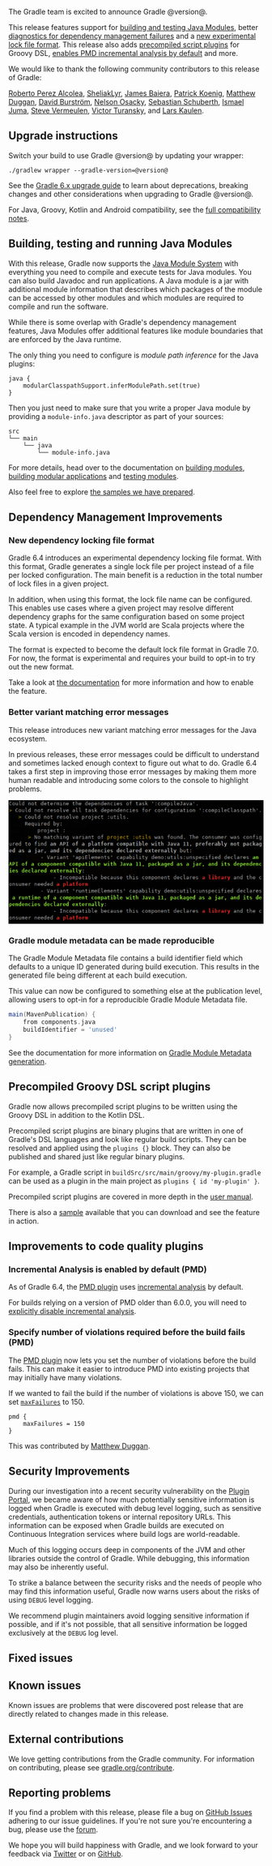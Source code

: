 The Gradle team is excited to announce Gradle @version@.

This release features support for [building and testing Java Modules](#java-modules), better [diagnostics for dependency management failures](#dm-variant-error) and a [new experimental lock file format](#dm-lock-format).
This release also adds [precompiled script plugins](#precompiled-groovy-dsl) for Groovy DSL, [enables PMD incremental analysis by default](#incremental-analysis-is-enabled-by-default-pmd) and more.

We would like to thank the following community contributors to this release of Gradle:
<!-- 
Include only their name, impactful features should be called out separately below.
 [Some person](https://github.com/some-person)
-->
[Roberto Perez Alcolea](https://github.com/rpalcolea),
[SheliakLyr](https://github.com/SheliakLyr),
[James Baiera](https://github.com/jbaiera),
[Patrick Koenig](https://github.com/pkoenig10),
[Matthew Duggan](https://github.com/mduggan),
[David Burström](https://github.com/davidburstrom),
[Nelson Osacky](https://github.com/runningcode),
[Sebastian Schuberth](https://github.com/sschuberth),
[Ismael Juma](https://github.com/ijuma),
[Steve Vermeulen](https://github.com/svermeulen),
[Victor Turansky](https://github.com/turansky),
and [Lars Kaulen](https://github.com/LarsKaulen).

## Upgrade instructions

Switch your build to use Gradle @version@ by updating your wrapper:

`./gradlew wrapper --gradle-version=@version@`

See the [Gradle 6.x upgrade guide](userguide/upgrading_version_6.html#changes_@baseVersion@) to learn about deprecations, breaking changes and other considerations when upgrading to Gradle @version@. 

For Java, Groovy, Kotlin and Android compatibility, see the [full compatibility notes](userguide/compatibility.html).

<!-- Do not add breaking changes or deprecations here! Add them to the upgrade guide instead. --> 

<a name="java-modules"></a>
## Building, testing and running Java Modules

With this release, Gradle now supports the [Java Module System](https://openjdk.java.net/projects/jigsaw/) with everything you need to compile and execute tests for Java modules. You can also build Javadoc and run applications.  A Java module is a jar with additional module information that describes which packages of the module can be accessed by other modules and which modules are required to compile and run the software.

While there is some overlap with Gradle's dependency management features, Java Modules offer additional features like module boundaries that are enforced by the Java runtime.

The only thing you need to configure is _module path inference_ for the Java plugins:

```
java {
    modularClasspathSupport.inferModulePath.set(true)
}
```

Then you just need to make sure that you write a proper Java module by providing a `module-info.java` descriptor as part of your sources:

```
src
└── main
    └── java
        └── module-info.java
```

For more details, head over to the documentation on 
[building modules](userguide/java_library_plugin.html#sec:java_library_modular), 
[building modular applications](userguide/application_plugin.html#sec:application_modular) and 
[testing modules](userguide/java_testing.html#sec:java_testing_modular).

Also feel free to explore [the samples we have prepared](samples/#java_modules).

## Dependency Management Improvements

<a name="dm-lock-format"></a>
### New dependency locking file format

Gradle 6.4 introduces an experimental dependency locking file format.
With this format, Gradle generates a single lock file per project instead of a file per locked configuration.
The main benefit is a reduction in the total number of lock files in a given project.

In addition, when using this format, the lock file name can be configured.
This enables use cases where a given project may resolve different dependency graphs for the same configuration based on some project state.
A typical example in the JVM world are Scala projects where the Scala version is encoded in dependency names.

The format is expected to become the default lock file format in Gradle 7.0. For now, the format is experimental and requires your build to opt-in to try out the new format.

Take a look at [the documentation](userguide/dependency_locking.html#single_lock_file_per_project) for more information and how to enable the feature.

<a name="dm-variant-error"></a>
### Better variant matching error messages

This release introduces new variant matching error messages for the Java ecosystem.

In previous releases, these error messages could be difficult to understand and sometimes lacked enough context to figure out what to do.
Gradle 6.4 takes a first step in improving those error messages by making them more human readable and introducing some colors to the console to highlight problems.

<img src="data:image/png;base64,iVBORw0KGgoAAAANSUhEUgAAAoUAAAE5CAMAAADRF6p1AAAC91BMVEUBAQEFAwABAgQGBgUCAwYH
                                AwIEBQaqqqoBAxSbaDCJ4jMNAwICAwtJgaMRBQMpBgKicjkCBBofBwInXpIDBw4YBAJ9RhEgVoyH
                                wx5j2zQFDSKleUBNhKQCF02mo5qK3CUCFBUFCRVEDwKBonyTnqQjEAYlBQICDkECBSkEIFcCBSIY
                                DQYFL2dWdIqA4TOhpaJAeKRLKwiZk18HFzRx3jM2BwKgf0sCFEkEDy2KVB01bp4ILBlglKgIN3CG
                                UBoHJluVazcabCntKSdHEgIyDwJRyDOZo6Z2jJuF4TMJGz8wBgIQQ3uqpXioqaM1WGx6pak5GAGG
                                2C+JziCep6iJ3yxMGQJAIAqlnpKNeVwcNlZZRwIGSCJSiKQ/dpwuZpiFo4MpDwOkqak+CgIkeilk
                                WQWSXSZGaIFpMwqCSxZhi6GLcVGaeU2Kp6pbJASHsRg+cZepnWmmh1EHIxNTHgWokl1lg5d4QAx+
                                2TJgKARpPR58iAx/o4udmmgRJk8vFgodUonpHhGRp6mmkWmXgl92oZIHM2xMwTOHthlEtzNwNwaC
                                ZkLuJhs7GQtaiqNpxDFAOQappIBLnSpzdwuBoaha1zQSXiaNnW6kjlmBYFE9rTNvoqkRTiKpqJEt
                                HwMCCDhajo4LLmN40zKPWiQ5KgQjWo+WYitbBQLCJyhyoR4MPh6FoBOJ1CFZj50LGTKYh27dJyZW
                                NRwYOWSScEZ4XTk3FCJxlaamJSeQo3ZqZUKFlqFbcZQ0oDIGGAM7TQgRDBmcDgKglYYrkTFPfZ2o
                                l3WRoYyH1Cugj3UthCoRMwlKYYk6ZYRWOyYmS3FQGiJdnyttkR1qfpJ1qyEnEx95f4iMeW/qJiDL
                                GhHBnQCHmhFuHyd0UCuBuiJcdQiziQCLm6TMJyhcUAa0ZwCgmABUUjazJSaAICWEqRdAkR+AmRNk
                                lpuLiYJPTTdyCgUTIzlpzjNRqSynEAVZWXZHcRKWRwF9lqhHawCZZgCGpBWGCgJSbliYoIlXXkN9
                                mnAfRE67AABOGUlEQVR42uyaSchOURjHz73n3oteXjNlKvOcKWOmIjIrmcpcZqJEZMq0IEopZIHE
                                DhkzrCTJtFB2FjZWyMLGgo3nuef8vBwuwpvxqe873znP/Dz/e+65X8f8HRRnkfnllKXmP/3L9MtR
                                mEQmtr/Bk/C30dEjNca3ockNa33zc478z5auWafJj1lA7sejHjN6fr9y+BhYQMhK0+Yl891EPPTh
                                36WWbauPQuh3QOG3Uu1Bp76CL1D4s/rwD6AwmTm6x9le0fejsFvvuoXdhv+dhP5vhcIus3aH8X0T
                                CpNBQ38MhZipUbw74udPo3jImw3ll28b/0fhN6Pw9OJfhEJo2JW/DYX1Zy10nRnQfdT0PQ2021LB
                                eqkh+zFre+y4TvcUDYdlYaRBvvOKGkILIwMh32xRu1bL5hn4zE3tnsseTpmwe8iN0bdftRveOB43
                                v4Zaxy5yEPohv8hf/RaHR+vIHD3kgnXeBSbzccDX/G48LhuoUh+Npx+MSn59urebfrExeorCcrOb
                                w2WBY6NDR5Z2Gqz4xC92qUeXWS5+6kIfiAsUxt5f54MLZEF+4R8UFn63E4+pMuEbf1+KqOOkxQ5d
                                s5e377P0RBqisMus4V2HHfgQhdv3Dtg3MEI+3AuQr7lq+ZZmq4aX4DMXFO4/J6tDNl1qUW9M2xHs
                                UNhFLtxrQn6Rv/ottu9tdrNWiTl6yIXr5vitDeUzT8uGOGY7ftywX/tmE6caiHyL9sJk4rlyn6VL
                                IvQEhQMAoVAMCo1xKMQvdqkH8RMPfSBuUFjb+ZO81onk8BL+v4pC4gEVUWJZrBYK8VdMLTeud2jc
                                uV6ev0MdBIWpotBal33LuVPlPF4rFTh7FA6M4pP1LPLWShcAu4yd565Redty40ojD2pfx09kvsbN
                                G/U8lcp8SL/GcwZ2OrbS2kyrjV30FljLQ7TLoRA+dgv81W8xMDW7No3t7/15vZQ8wnVd+/B9LfxU
                                +fHJfu3dukucfL/0Ro631kvRi5tuXzq8XNwF/GKXekj8kcbv40msRyFxexTGWeT9bW1e7vRsscF/
                                ARKAWhCPjL8FCtkLtUuafc06SyJBYSly2UvGC/J6JA4WvLGlq2u0231NLCjRmsQ21Y5JhSKRLw3b
                                VkNIjtGxQ5GfjzCNeg7VgLTqQzsdkxbU1mrLm9T5RS+xDgHo11e/yseO+Pycv/otmkQaNHPiJY9w
                                XdH4IQrhm2YTHz2/2MBQP+pTgEJ9wU6pUaN5Cb24aatHmyYXdwG/2B3SrzxnaBdF4TpX9ACFxKU6
                                xwWFtb0/YY843nuswf+3o5D1jMh+HQqzLrMWikCcyTOZur1wiYnn1JNs+svrsrIX2uRjFHr5unRB
                                vSoyRN6qvGj7xB2KpFgulto9B4JCrboxOQrj1h796Kk7taf2QSF8EBj6c+fcfC/pK/NUDQgqVc++
                                3zPbTs3zFdSnak/WSurNptr1OGvp9ay1ZsC+JfQvkXwjt/d3Or04Ea5ImHyU/ES+/84N5UTOgpnT
                                s/Zk865z+jUIuqB+3NPVSGJWP+yFHoXrm/n4s/wdYYW0cnlcueLLydYO2dTXir+u6s9K4eacShP8
                                a9wVyjRM9Z6TIW7i0bmSf5eRt3IqC8Ywh48dRtbx5+ag8JP8AzmrU/eN3EDOJ/P6LF2YJlK6MZfr
                                lawd8KxJvkcN77r5QC0bBShEXp5S6W9uMFVfXl74F7a0nnm1sYkdv/7sC+11HqJQ9PLu+z04RY+9
                                0KCPX+xKRp/zV3+WnquGl/y8gcSbo7v+LJdHax+H+MtR6M5nL8pZjsLMopdMvN/1zNIlDvDiy53f
                                FpZMnKNQyifOdczxnUT9N24obb7cvKx6cj5L9etkwOmB6cdd4Osks95vY+rIXtjFxV927whNspP0
                                IbPkN2THtGaz65XjlhsXW/UnEL69cWVi+zMHN8b70b7wLBF3JZ4siq2vc8KTrTATdlxBIXP42GGU
                                /J0f7y/W0X6CQnZI5LAnQ+3z8q12LuVbLZFvyRl365WEe/5ajVOR4dsyQKHpo/Lto8zWvzdKvxEz
                                m/vKvHym33QzpgnWW+f8ZEA+T02jj1C4fsDgGkKr+3oUoufcaYi5/VNW9i6bVfjiN7Gf8WfcN+aW
                                1Li5JV6fh7VeX9YdChPNv5fp5OIY6/XcN6/Ww/raDXD5SndP706srAg+89HlX/vBk1Yz7goKRE/l
                                FIWm88bFBShMvd+IuoNC4iceSVL7QD5Zs4nXWs2YbOJGzl/JmI5HDnXIUvyLK1Do/JikgkLiJh6O
                                hTTXAxSsQG4OX2Sxwygs58f5c3JZIQqRw59fTNDyjz7eKjaYsmO7KXLBnNHp4gJUZZY5fOx/ao9n
                                k+iw/+mIhn4zkiU7Pm+eyAT5Iod91pGnHl/tQpKpPPaw87UuVPxUyMUfoCeMn7jwy/In9opR6JJD
                                PqhTgMJq5y9TZOiDz5E/P5sdTM5n4ZwRUX4TB3P42EcvRDVa8AtGVaOL7geUE3qQLz8wWEce51/r
                                AuvfsxdAX0JhGH+4W7CM3DeiUBd0FtYpiL3K+bPIe5w5723HqfQDYoIc8xAZ6sXboQyRPifMPd9i
                                Er2ivRB+8Wiy/BuTuDiv+OPCJ/kiB4P1UD48F4VdIA+qix0I1ARdwE8hCukeciEK8Ut8yNG30A7x
                                os+xMKhTcC6sev5+kTclaGKHLkAhWzn/FA/nfuSNoWPAZw4f+wFf57oAwS8cCZJvNPLATpAvcsTP
                                HHnshd+IYRfyeD/oAnYgnxF+kAvzC/kcgZD7BIX4JT7k6Ftoh3iJx6VgwjoVfCNXNX/IPwt/NGX2
                                Z95K/fPr8WdRfkvzz7+pSfw/6VbqH1+PP4x4o1Xl1uvX7X6zHON33e8jbvKtym1YbsHiJSfzRUIu
                                1/v1tzmD27Xf2a8gf+5EVe/Wa/VvcSLH+AMorG5fuQX73Xq/EVHnn3DrFhT+iluv1Uch/n4rFHIL
                                ttp6xXWuxr1GcMH6d90PJZ5vvvX6H4U/cAv2e/V+YxSCi+qg8M7rXqVq3nrlVmt4exR57HJbEzmI
                                25shCr/hlmmJW6Y/8zZs/JXbsNyCJT/yh48d+NhHD/vEQf2xQ57kjXxo71MUfvl27Tt27iC3iSCI
                                wrATiISUiBuw5wLZcAo2LLgBGyQkViCx4yQcgBMEiT1n4C64nfk0yeu0JrI8pJ3024w8XV1TVXmZ
                                ePCPzaNF1/KF8zlvR3msB6XccOGzX1//fnh7shr1impFaaJAxcuL1kyKFb1ZuXCZMmXCVWjY7Cfv
                                afrTPyXdKr998qM0zF8efepbfJ2PDkPX8oXzOW9HebJOdamn0tXWiO9a1Gu6EOklHi0qvnZhoVpR
                                mjM9Kl5etKY429Gb6cJlyvTnjjKlpFzRpPvSsNlPulB/+m/RrfKnC9Vh/vLoM11Y56N96Fpznvvk
                                C+dz3o7yZJ0LdXFhi3o1haBexVsXX7uwUK01PSpeXrSmONvRm+HCe1OmlJQrmvRQNGy6UH/6J3ly
                                vulCdViXR5/pwjof7UPXmvPcZ94Lc96O8mSdUdfCX+Qt9XrzdwX1epbUa7pQfMuFZTcVelS8lW2i
                                Qmt6Rdu4Hb15Ls4xXShO/kJWFcqU1G2331mv9SEuzue9MPtp3gv1374Xpgu56vMu1vzl0We4MPLd
                                /17IhXkv1KE++cKZnLejPNYXXBhPJ/ksNFGdqNft7tc3qNfaheI3m0J91i58MdGlEwW6ES/vNa05
                                x9k+0Zvn4hzJ9cTJX55OUKZF6pbf+xev9SEuz6Nh/ZSyn3Sh/tKF8lhvuVAd5i+PPvUtvsoX8r4w
                                r8+F+b7QnPXJF87nvB3lyTrVFfW0dHGbvtzsqNey+/QW9ZounJ95J+qV/BQmChU9Kl7ea1pzjqML
                                NKc4x0muJ07+4kKUaZG65fcs57U+xOV5z5bo0+wnXag//beekdOF8qvD/OXRp77Fy7fkwrw+F5qH
                                fOasT75wPuftKE/WeacLu/pX+odQef/Su56/+cHAlXqdxzHMtR/1Pq3T939efvv+sbne6zx6n2tf
                                6n5a27+Ev7+ctdc7nUf3cx0aGhoaGhqq1MN3vi7n3UOFibgc36H61HQH8fUovsP01VP4DtVjU7f0
                                6wF4POvDhZ2rX/p1uPDxqnf61SdF8thXIJBPlzOd6RMr189PkPRhPSlPdQ09hK46p199ai6PfZ5O
                                xKM6Xb/lQutJNqlr6D/o6OhXBJE89nGheDW5fmjZhaWuodV1nPQrmlIe+7hQPKpzXxeqa2hFlf8d
                                fpT0q3uhPHkvFL90L9RHulAGdQ2tqOk7PCud9E6/el8oj31cKB7V6fr5vlAf1oPyRG8OHm4dcWFD
                                J53Tr56R5bGPC8V7Rnb9dKE+rCflOdU1XLiS/EU+zq+l+sfe1YXKFMTxM2fOOVctJ+sj5at8dm1E
                                5LN81CpdDyjhZW0ooUgSIR8lHhQlSp6QeEOElChPUjx4W8ktPPEoH08e/GfO/O7YGQe77uXu+v/q
                                7t4zZ2b+c+b8ds6cPb+dX46CCCxktBbC1vT1zWfhwBG7+GaitSDajYXFSsejHQGjpdCyV2QGg8Fg
                                MBj56tBf71GOYAxGX4JZyOhLzF3Z0UHf3jILGf8Qc8nyr+vu5phZyPgnAAuDqDoq7VGPzro//ca0
                                UQW4ekMd6qhXHfUrnrwtDaaQo6ySQDT3ZKw1v+Nk9AILw6678wXUo0otcOiTZSFGPFe96qpfSYWw
                                VjnHFgctEuGROcOZhYzG5oVjX6bRGKMeVUqqqOqyEOrVSJp8m0ipIpQ7tpTCKrKmkgs1qbA6r+H5
                                B7OQ8Ztj4bBnB1dFUI+qi2k4wmWhp14tQ/2qndswL5xyb3xy4di+S+dmMwsZAFz24K/pOdcntM7z
                                vrg46GpKjv96/9xsLEzHKc/1qs/CzGE/wdqocICFOnW2HFZdslOZs6sArhM+gPh+e+B4z08g2wjG
                                cRTe4Y5zPVgYTL1XNo7/Q8y8MCWV6KSuuz4LiybfyEqmfrVjoXbkLyRi8cR1+yiQsM761lHfAPHh
                                nIrtOsd7dkxsE8A5Xo9GwnOuBwuJQlcLPY7+e6bfuE/3FV3btEoU6lCwMJqn8+EeWRK+V6cSJ0sV
                                Uq8ShRQLHfdn98pb54jvOd4zC9sD3zv0y8B1rs910FfzQjDDr9Jxdw0Tx7WZfpeEAOHPWOg683uO
                                92zc2R5QLABlktjxl8d74jnoh0caYCFSwMLk0r1y8FssxH6Phewc216wTvX0JrDtzMM8B31iYUpv
                                8Pr3WUi58efkCEuVdftBbdcJ350X+s781vGer8jtA+McjzEH23X3qInvoI90/Y9/ic/eUU1dBlBN
                                F/ac8J17ZN+Z3zre8wWZwa7qjH6EiC+LjH4N/mUmg8Fg/HTVSgajITALGf8cIVQGDnpnbdVEuDrD
                                JDZBBetoGECeZqBX1lb1WQiEzML/EFEO2fBVsocm11aNpMtCDWYhoxkWNrO2KrOQ4a9T06MaDaWG
                                mZA52ZAus4T6HFGpMj9W6lVioaJZQmOhFDQWUj5iYZgY1ascRmNhFuc4WIjqrEqBSCpjy8IsLrOw
                                bWFUolArYCxU25Hwx0KoSukfUT+EFivZr5rAwnHZ2qqKqsTCRJIq9rBSvWJtVWnXVs2qC+fRvNCw
                                0FHT6JihZBa2K7RK1NUP4s1lIdQO/s1KEmf3yIdjsFDO0vfIlE+xUML5Pg4ivSYsVYK1VcG5znwW
                                0itfkdsYUkF4LMSVN5+FscfCvQHY7AgTFQtz4gAQNeawMGIWtjWEp6W2vIubY2HisFCtrSrz49h0
                                acrzWPi/QdZdkXHW8Wuj/Hkh7XTnhXuhhq1jYUmvrZrkxAESKernp1Z4yPPC9odWiYIdSMi7IiPd
                                Y6GvhsV+kCknjnOPjPL0pgC9LN8jMxgMBoPRB4ArT7MO882W61q2cU76O/5/bzcFf4KHb6hd4l2t
                                Vg6A3msnjjy/X/vtynzmuKj1/WZu9fd7a+CCq3/JuwlkLv9BO9uPhX3Z/2O2j0rV8+LG9IR+b/W9
                                brFUOfFnvuXdyxvY3xwL0c6GWThwRofG5f7LQhxXX2DM2dO7W4SF17a0Bgupnc2MhcNmXBX9eSxs
                                pv+T2Fe5el6hWjvz/GpMLISqFVj4aNnjDxOXDNduhreHW1VrpnKl3jpPC9gcFlgDNtte6q39Sksg
                                qqcvm1APVLQoh3SURxyochP9JHGSLA5S6Xa+Fb76cqD2heIFn7+cqdX2Bg9edde+TFbkqdUoZCA/
                                v832PzlQ696hkglqxgckB94U6PXVRz0T7Nn/xOQCC6ne7q09YTuvbTHW49fN8VC/PXqZ2k+naSf6
                                E66WTv/kshD5oCrGeUS/o96iyYf4iIPzFs4z5Yfp/t4rRX37C7N+3P5E6jhSzsv6HXFwXDhvOI7m
                                VK7wTbYsfPp1E7HQqloNCw/eGT24a0I5WnEzJWdXgTEKKtcBg46enHfqcoxPdrY9X7gOt6XKXsqx
                                pIB6oKJFOaSjPOKgvWiXFPgsgoXdZflK8ehzbUuqyPhmw4MzH2PcndD2UvmZ9j95eyJ98DrFWOey
                                MDAstPv1lmXhQ6r34Ro7OZov1OsitDscOmfSyBVrvDED7bYsPLpWHR/Wxs1jIfoBqmLsRb+jXuRD
                                fMTBeSuu1+WhWg6l+L32I844E6do4uC4cN5wnhsU/AvXQx4s3F3dSiyEqlWChXOGV+d3XtyhCx+B
                                C7Z1zVY6w/DKYLAQ21jvUKIeNWx0vt8iCULVI8eRijb7FluViyhd1Z+SyjYOryCObS/a5bPwoyDi
                                zCa6adLIF1s0kag+YmGYPHi7T/NRqt06jMdCSv8lCyNJLLRlqCmjxs3Y3HlxH/olvDJnkn/lsu22
                                LNTHZ/sHspOeb/szFqIfoSpGreh31It8iI84OG9jUF6rlsHC3PZHsj5OiDhFE8dloTmOXmPhmsUz
                                nx1cDlWrZWFaXVS6uIMuBKs7OkYVwEKjcsVRF9Aq9IJZ+xUs1MtxXpq5NDb1pEKpaFVrwoFULpLR
                                rSwd5V0Wol0/YKEiyjf2zi40riKK47mfVVKjqUmFVgOtNkajxCixUYwVLBVtkwqhflFLE9RWNNDY
                                UmptLFH7oLRQyIMQYpSibz5YbZFKBDFS8AuEFgRRQR8VH4ofoPjgmbnz29k96TXrktUk7oDeztc5
                                Z87899y5uf89u1pQKHA0/9xtgDSYxcI0kjusKVsEZdZTcaUotDcPTipmY0+ceWDkz66CX1b0nfnh
                                HfpBobebdck18f4xKyePT+zenK6yKGQ8rGKk4nctF/3U2bfXmG/8DQrz7QeF6AnR04gehULWYZt4
                                c6ZYrbBMebPmWa5T2R3ZdgQyTFiCjR+eO9DlsH8x+WncavatfeHphviylQ1p5GOhkdN4eYbC1MY0
                                Ww9MXWJrImOsPresndveiJKrnRznFSkGhWng2hUK0wg7SmOhrJP1ulgIComFDoXB1PdbrH4JlQ0a
                                hbxRNK1GjuCuPkpFWCbfoDA2ON7tWMNyp2c5afer59557NzN7fjFtHcf2Vnk/8xO/Cm5cgPJlVvf
                                ePlOi0JiSBwRG7heUIzCeptzl32UAU3O78htdOPSTH9ETl72rTC/CRRmciZfPfeV2N/s7Dd3fJl/
                                e8HfTSoWlqIwjdhvwQ05fqM6cqJqVivMFtfv2QzydNIAy1WUhvKLEWnPhl1dct7YLqzWpBALQeEz
                                TzeMnBT0hOssqxWWq4ArMV4IQoumiLqcF9aMjPlYKEs5/cxQKtnad0RGTrTKoTA0q4lS2h2qxVaz
                                Ph8LHdvWnQthY4j5nAstCjkX/lYvaLCxMDDnwlceaZZz4d6GqYcaYkHVUCYTdkX2dPLrd61T8q8o
                                MP1WvqDQxKh0/8+JuSPvaJ/a/7PTa9i/H+zbeNWxALvjvk/b5Xzl/A8K48D5s97lyq13/kk4T8WR
                                zT7qXvtHCoUyLmMVN7OPzu/NFzh/gEL0Z3p8LDS5eO18UOj2f2lmf7Q2s5/5cQRu3P7id43COrff
                                7HNgZsKwR4hGoe3PZbnKPw0K227bxTNyXIJCOT8s/ezblgc+FhTCauUZObvD1LscsF1Sj2Kpk/vV
                                G3T1uPkOFXIcizbudvNce2GX0AMK04xtG1oUGvvJiMczMiic+vpL+4wcZ+fCaMo8I2+RXbbPyGaG
                                NHzn+WY8I0/t//K7RwSFdaHtD/fbO/mgebiWugTCr0XOdu+3g7vuWTu2o66J9cizptgX6Tty5s81
                                CblyuSM7/4DCyH0iBP+lKEwzVrHbxzhyfo94RgaFmf41AXpAIfNLUBias/mu9WJ/hN+d/R6FqdUT
                                Rs7vCoUJ+13YZyO4OANb+Sikm0xv5FoFzgxgPHIojIfdqsbFtx4T1+oiTYyD/0idfgr2ap4iuV+5
                                I5+3pE+ZWGiGoEezz2HdIp+LyoHLNO03Jvjx+F/7B7+hj4Jg5HKlsC/oQT5X2pX8sv2HHGWOHs+V
                                onPwyj6buwcoxNuVopD28lCo26Pievjgp+0jLwwhR2eAR49RRb1cFPJ/nk6SHBS+/01rVKpHozDM
                                QSHyy0Uh47X/td/CHBSyfntN81GIfK60K/nl+g85laAQfbLPDbLPWe5g7shBGSgECedFoW3X+8B4
                                jULGF7Nbucqd4IOnkxLryQfLOZX51OnP9SJ1n6M2cCgk4qFH2r/8Zp+0cqc7Xyx0fTNQqHPg4g/l
                                NyaU2KNRWOw39GkUsn4+obkoRD5X2pX8sv2n7WWdejxXjUK/z9bHOXdkWKYahYzTKCTXKuxV5jNe
                                o5Dx6ndLdM7Y0vEB47hjUff92ouaLQvblnmgUOthHHrITUvRbFz8oXPgsg7tN+Zpe7R/8Bv6KNjj
                                /ebUKRSqfeCKfiU/qsB/FPZdjeeqUehzB9dSX9Zy0NZ+T2telNoH0ZY4mL+fR8/dqIS9ONd8Rvnb
                                wMCe1lkGmZflvS9WML/y0nj5UXlJcvXm4WVe/+zjKfavXGWU6vqRO7pex5wU1tlVLRRq9mK1UMjf
                                DcsyGu/lzq8WCp3+eY7Cv/NDyTrmJQpnYY9WgEKi14RwHibH5Zdvz3bWZX/VXDmT8S6crZX1FaAw
                                PNi718+fm4LcSneP+RqFULt6Z+cIxrcuWXJ0i7/mlvL9WPk65gMK39xRGQoJpS0DtwSCwj0Xj/xi
                                LJ30n1XlvUuSSlHI/AWAQtMzCwphcgn6uJZZ8MN8QyFvfGCPwo7ULETYo6Vs1jhS7EXYq4meH959
                                vbwRulesOXpmw+lOmg3onnj85maLwqU3TOybgcKMpepi5J5WLc97b/qLjtOdCd6jv6ffzBte1u3m
                                I08WdNqs9+D9p+4/s+H5i4uOTafkDRR6Q/qd/ILcQ05uvE1i0Z0F/eyenW/tYxMyUt3KBjee+Zk/
                                hjQKi+w/FjTdMLGberkoxB7WiT34kTr9yFfrkG09FkigINCwf/insA6tF3n406Dw+Ohz62kPR+7q
                                ODvGJxAUwh6FHQmbUsdCWJKgUDN2YK/q+Uv75J3ImHAFb5vY8droyiL25ejybZtW56Kw7cj0fa89
                                eUmDvZOINC3Pr37i6ZGxPReDAvrdZzWMAjPfyus08kTcxFftI50Hj35+2/Dxln3+gNB/R7uwNNFL
                                P/KVXM55Wr94ffq+u0+yO0I1GG42S3s0cOOZjz80CtEzOT68zPxHvVwUYg/rxB78SJ1+5Kt1iJyX
                                WyfHQYu3F//oWKj9hD8FhQ+Ovbzer0v0H+zXKIxcDlbYkZptCgph7GgUKrZqPQyk0hPkri7zmZCo
                                30xb+PrE7p6OvdyRBxUK4+v635A3+bJvoFDJ86u3KB7Ce/RrFF7Xf2G9kSfiZAukd9OJrZesG2VK
                                XeNW6ZOCXvqd/N3I1SikH/2H+oVxcKvYwzlh14nx4ZExmaJQiD8UCtGz9OGjd14n8ZB62SjEHrtO
                                bw9+pE4/8tU6ZA8n9vXIWORiL/7RKNR+cv6Ueb3904Nej5kv6NYodLw92JGwTTUKYS/moRB+GyzG
                                wu72nRoQuYPmHITXsz00+i5M3NNJolG4UQ6Nxd7T8orPM7F4DO/Rr1HYM3AM70sA8ijU55cep5d+
                                5CNXoVDrNwcUKb07kLvx6I/fHvjsjyGNQvyhUYiecGPH3kvFXOrlohB7WCf2OD/6uu33/tJ+lHvV
                                HQ9LlYK9+EejUPsJf8pJoKNlr9dj9tXIAoU76wyLMlplGFMu56oUzywn2euhG++RfmJhGsHnaHvz
                                RY/CWNiYlq3qWIyF6T39w9uvPbJpdbdYZSy17Ubf5jfkOyN77jGx0KqJzF8SQnhzkcSuoljo30Qh
                                TxpKYmEavS7eSxPpf9b0RxEozOa7WLglMt6vIBY6vYP5sVD0GxS7+EW55qMzT7x6RnakTBSiRwQ/
                                cUSOcdT/aSwEZdjDp5k6/chX65Agc6Rlg2yNQuGssRB5PhZuOnHb9L0FPYdKYqGwG5fdfZJYWMi5
                                2uzYlMTCNAoEV5596d7Wx1GYthXFwlg4uxlnunGrnZ/wtr2n/+Y1x0c3rW5zKISNIB/1IJQPOygM
                                QoNC3v4Lj7DkXEi7l2fl+/PIPeZLfXc0pInrF46WnK/rQWEaufNMs46FJefCn/y5kH7OOyK33ciV
                                gSL3fOfCHtEv9EA59zT99HuXfwjrWL6tY3gZ45mvUbjuqzUrLpLYgx45UbYMyGmSej4K18r+zzyf
                                gTLsAYXU6Ue+Xod4aMA8lGoU4h/WQdF+wp9m33v672igfXJ8+rA/F8qzrLAbHQrDQs7VOsU2Tcm9
                                CvuSO3IaZXdk2Ivckd18OBRJ4ydXtZz9ZdMgKHTcjCYJ6vb251CY+L8XhhaFGVtyuxhgvOdYqmKn
                                k7fayOfZrP90p2FTPrZB7EBfmojBS0wGRTc/kxfloVDop6d6C8/I2wv9Tn4dcmUfrdy1m+2dbTnP
                                hpl+8a55Fjz7VuJjrMSHgQsTxjNfo3BV36kO+WYleizaBZSFupdn5EwMcbUoLHqqw15Qhj2gkDr9
                                yNfrMHKNdI1C55861qH1Ig9/mn1vvGhiB+3hurtafvgWFObw4ChU0kSzL6VoLov+Lfc8tmYuWxLW
                                K/3eLhlY1M7VyeU84vTMnhMWveUW5M/rcqj/9mBu7SX7xsut1fGTiTwVoJB+U6U7jXJRmMfWzGdL
                                etZrqV1pmqSpb+eqUFhuTlj0LioUhtueW18Ne5te7wXdc+mnuK+zYaOc0X2LZmOWtisU2v64cC4s
                                3k3aQUceWzOfLQnrlX5vVxD7eVw1CsvPCRsHiw6FVbJ33WjL28uqofduuaObtyO+aDambmczPZs1
                                5hm5mKJHO+jIYWvmsiUV6zVAP/FRzfN6/mlOWHutcbr+z6XGpqyVisuiZ1PWyvwok+NlsUArooBo
                                NiX6FO+uTPsqGle5HlifVfBfjh6u57F+vmaGWzgotGUhohCOSZVRiB57raGwukXr03y1qqGQ8i+j
                                kHXNDQoX+W/u11BYQ+F/U2A7hsdPtZx9UrNIDyfhyBcdH0jOTsUuLT3ILC9qh1VJPzlVbf99Ubdj
                                SWp9sWJ/ar2Mx17eNFFvU3J1O2xL9NA/mx7mgQq9zjz/0b52bHpw3ZN71rMuzS7FPuSiJ49lmv3q
                                5foCF8qxj/mt/QVaYDtevfm5w5fx3SzPEm1u3Dp9eEVfZy67NI2ycyHtsCZ9f+m8bseS1Po010Tr
                                ZTz28tacepuSq9thW6KH/tn0MA906HXm+a9o/tsfTgyxrhnsUuxDLno0y9R7KfsFYFBILFzYKITt
                                KLy7wLAyIsUivXbrxDvP5rNLwzTIUEg7rEnfXzqv27Eknb5cFDq9MfYwHnthEFGHfanHoQ+GEXro
                                1+vT85mn2bOaParXQ3td07aB3tsT1jWDXYrdyEWPZpl6LwkB77oDXaBwUdyRC2zHjQM7zbkGFMJG
                                XC3fDxhYIncMzS7VKKQdjoZGIf3djpPh9OWi0OkFhSHjsRc2JXW4Hnoc+sxuez1+3Wp9M/QwT7Nn
                                NXuUedqv5h2YX9dMdil2Ixc9imVaei685t3ViwqFhu1oX7puHHjUxkIywMESTaNoRd/oygbFLh3k
                                fitFUOhZp0LA8rfropyqrh8ULhN9SRY7OD0adESB3S1bT9EbmX43XnhrjybFrFZbD6MAxhjjXHsE
                                q3aFioWe9RkaPfU6FtJPLIT1yTo0e1TFQi+/7UhL/yXNoNC3KxQiFz2aZapjYcZOXiwoNGzHVcJ2
                                XGvPNcTCuMAibex7q/0aYTMqdqmKhbQbFBILDRaIhbAoPQqdvlafFc6gI00y1mQaOb31kevHPvnW
                                TKdhZ8Jq7XZ1UMg42tEH2xIUwvJEjz4X0s88WJ+sQ7NH9bmQ9qWX9u7c1rs8gA1Ku0YhctGTxzKV
                                c+Fhcy6EnWxz1y74c2Hq2I7ZMx4oTBNYpKHpf/6+Qg5U165QCOtUobDVo/BaNw9U8EwJFwf2ZxDe
                                9J5hTWZ6DxcYZ4zHXsemDBxbsx4Usg5YnOiDbYke+p2eGc/I9DMP1ifr1+xR/YxM+6FR+Q7dyaO7
                                YYPSrlGIXPRolmnpM/J22MlZ7tqF/oxs2aMqF6vmCeazUkHhXp0lEtblbDlBKci1TFZfxx7GkxEN
                                BhHtzFPsV+YvbA6NZZku7lLEHo3zUJjDSgWFwuPep1AI67KMnKBKrqFm+Tr2MF6j0LazjsiPK0Eh
                                8hcol8ewTBc7/yNjj6pcrJqt+nc5PK/YvOT+l5pVrtJyc4JSkGujWeDr2MN4jULamafZr349wUJF
                                oWGZLih6bSWFOFiSi1WzVfNYqTk5XsvPqUpRuVWpYw/jQSETaWeeZr8yf2HfkWvlH5QaB7ZWFkuJ
                                axzYWql2yc8rxw02qHD+5Dg/+lbNAqcF/ejV9sxRVlGtZ878Xm4OXl3X/q4VXa648l9CYUV62c35
                                s77ycvBSr6o9cVkl0KUuKLdcNrwsCCZfeDEou8gbqZJ6euvtQX7J8ifukSmSYacK8nVZdflyX2E3
                                NN9vDlCInOqgkBy8CwqF4QwUlg1D+Z28IDh0YLB6KHw0Mdf/BIXBgkbhX+xdTWgkVRDu190z6swy
                                ceNEE1GSiFnFQCA4/jH4E9xAWEHMMP5gVgkYUA9GyMHIKnrRTRDdYMgqS4h/UTBGD55E/AEPMZ5W
                                vImK5KTrZQUvXq33ur6pSU06M469MatdsOlUvXpV9V5/ef16prbeh4/uPxT6nh/61uVOKPTbRuF1
                                H9Jdu4TONXYn9NO6yDVjjav9agzkfNK+4azNjEYJ9A4edd9gGfRvQGFUi9bg5H3wDfbdSftdjSiM
                                ThPU/sATCol/4DD81+6G7/gs7NNf351cZo+J6/agVi7iQ21cfAOns1cju3V33cU9GARmuz6Pj9sL
                                8k0f++PTGBFnRtfgjavhC17ZkXiut/My2FALGHHUqPzq2+Pvr3jF0Y3Ts90Lu6AQP4WksQGFXotI
                                vOTi/HWvXGqydML9R4/fljG2ZmwharEogvzCK9yJ/Jm4tQp6B4/aLM+L8uivUVikk/a/fPKOAp+8
                                fy94ZZ963zj55d33NqKQT9zX/sD3uyzTiwvwL2uCT3zWyGnkVHzqeSqVzITatqiVy/Hdidq4GoXO
                                DuwChY67ceDyu+/1NQqjGrq3GGqfpHaX9WDjhj+Px8VxqlOz42v4gtd2EE9I83I9zYuuBcxxynr6
                                yBeD5Z4PCsXR6oNrpQ/y7aCQ5AqFTfeGUHjr2SN04nMksech25qxRlAIuT2R37x7sUKhIleRjvSo
                                iqeg0NX4ygOFNz3zhDFUi9advE8nrIJvsE8n7bNVhXmL8EZ/4PuveMfyN9Tij0GhrfF47YdPeSDU
                                g7zyGUpNcPF1PnzLtW8+gXqQ0MOJvUEQg0KKW74TEhRyDd0MtU/WMsAobqrNG1h/qKsbg0JVw1dQ
                                CB7tRZof/UT2n6ecJFUL2MWp6MD8ekdxdL2jr2e6qy0UUkOLKCwSLCzO0H7zb0/fdWOXyUYn3BcI
                                hbfVoxByms0IpTEohN7Bo6RHhWLj1kKuRXsnodCdEg6+wX500n5j+ITWnfyB77/C8VfJX9HOKPTe
                                eOHpt16TAsBc2zaPWrm33jjoziGW2ri1qqbGrYXhizui0IvibkAhrtxOKHzKOYU/i9LdUAg9XYMX
                                vMzjLeya10KeF0/VAuY4BIGPnBjL5XoPF0crgkIhBp+3DYW+lfsKhruiEA9oXLndfiDwzkMU3zV0
                                wn3mMqDQqdmxQp53KMGTyLV7zgZ+oD+vTTcQTiwK6C68k4kc3WRRaH86FqdNE+9a61F4hOOkk/bh
                                iK/2/BCLLRfvIPsz1h/zdJZ9xAsKyYPc3SDr1jA/GxQfvuNJK3D3TE7oZ20fKNRroWSvvhjZCWic
                                ZMOO716uw3PzK48xCv1sP6GW9AM+Kz9P+hlqz15+lNdC6kUU8hoWkgWOk6qfOvsB2Q8Cel4Flq2r
                                wavjtrlVrs04O67qb3gT3ZeQ5ilLZ/hzLWB8IRzQ/NbqBi0PTQ8Uj/ce7gcKt50R67u3Er4CheA1
                                DONRCMYTCfRu/ZoGYviEe4vCaLGJUAi5oNDQuKmVfQCKHvrLvjDktfAddnftb5eSFLVoeS18gvhJ
                                ywsKI/tZ+t9GHz3+mASOn3ziPuIif25/RXze8rzfKggKyW9GUGj8213NW89/6+r7n7ZZHqE7URe1
                                bQ9yfEDhhXyyP/aFkr1KdnDCf2AdkB+yH1Lc1z/+GO8LswHpD1h9Pis/z+0B4qbxD5C/TozLeHbe
                                rF2LwtBE9gOf4+rkOPNcm80gbsxrCDsunjDgeeIz/EMDvQPR/NZqqE0M/TK4XMJaqFDoEId/25/L
                                vkah2vU1QyF+uBOvTHTCvaAQtV9ZblHoRSjsd1mbQB8uWe4fvbMe9q7j/tG+kLJDjfn4Z7sViGrR
                                GjyRwQsK2b59533pUCMK+R1Q+YN/QmHEw78hv59e8F5tPMg6tan6rx9CemNg+F0zz7VyM0Ah18at
                                vfOG9dmrNB62eyQb+NZPxrvext3JKLR2H3f6vJ9Ee4B35JD98bttRuKMKkHX7EMP78TIeQIftftB
                                +LGzQ+0uHr5/jEKiSM/LuvkdqNWjzG7SK/IJh8IjgkIhh8BQoZAbWgChRqG+q0CSJ7hUTbLmST+N
                                QktOSPsdsckN2i7kYkPaWaz64SpxovXgUecPnaWjkD6FmrOGD9r3BRS+c4Qz9TltXbr5Uf5ww5n8
                                cqVmnbEmeqiZW1+r9jqKG/asbNdau3KesrNnEK+qxUvNzlkmIXuS8uTHrIXNX5L3AoXoJt6ACpFr
                                uxrFwuhwY1GIITZHoQh1LVr/rU/uRXYt3iX4rqhc85iaupJ9jFq2cSisvwIZFDeyfONRiH6CGolf
                                1e51/ywKrVJS9prvC4magrA5ChlhraDQq28XHvDQKBSgabuQx6IQbHMUGo/9MTUBIWrJ0mxfd/T+
                                HzLIrq2rQet4wZuQrtwcAonZALVs9dn9aEeWcn2tWkYhnFkFE1trF6hhG4gX7YibS5LTz4TsCTnc
                                yTuy/U3ekRUINQrj35E9EQsKRe4pObOiILwIdAQQw6HYFTn+KQNgY1EI/wp14JVA1ZLFSyKya3WW
                                cCwKIfSxUkIf6wlQWJ8trP1ZHZHX19iNq7UrqFG1dLVdAlKi9kBhMwIIm6FQK7Qsh739S95ubclS
                                NvhX7RFwkkr/hL1zmlPjtQvC8w+FewhCPzBJ20sShSiD+q+icOTtse5DJiFKHoXZU733GNPXM9dl
                                uZO5XO7BFvRB9nOsnbS8cwTC4vH1jmY6/UvdnW1AbyQ31bKy9ndIuAM0P+3HBxRCLykU9i3NDZh9
                                TILCiH+kPRS2Tv9FFHYmgMK29E6OVYetZi638f4CZd7kiP7MN+qVSx9kvGRJT14C/SwKIzmh8G/0
                                JxSqc4hO5XItROR/Rd+O3ofrfkBh2yT+9PycSxRiGsfHFo1bjctnK5PUp2cOfRQKv/8/obDliMLP
                                CH3umqKwbb3i6JnjvxQcCsPPqsMNKJx5dXbj2wGatRwRrEnWotyMkyfGv1uAvj+ycYLSGX8Z6Ovp
                                Pj37Y02OLEfH2/7gJ4asfUJQi/bgH/38zVzOPkG4HSiEHxntsYx92PyZZ330Rxx6/sXPoqH5uQ98
                                qyhU8WJcDoVrpR9XavI1Ep+tdCBef/nE+LelHea7/Pts908FL/Y+TIy5JVz0Sz/+Pit/kHFZp9qf
                                r+ZH+4U+4sU4wWu7Wo55YFobmtokd3EoLM5XVtdKZwpYC3XWojzYh44NzvyRh/5IdWF0enlouK+n
                                ulXu6e6EHFmOxeOV1ZnRuS7w+Jtr1R78ox/2MWgHCuGnBpnpAgmXFg3roz/i0CiEn76l6a7+pbku
                                8K2iUMeLcREKF0pzkzX7lGuyOjJU6UC8dFdXHhkTVEDvwHzlns9HFjwtV2GLvFyqThXW0CE261T7
                                89T8aL/QR7wYJ3htV8sxD/wB0CPV4YmhLTyRDwOFAtJjJqR4gEKdtSi/Wx3RH+l9bv77culBisKh
                                G3JkOU4Q739VHQaP0bZqD/41CtEOFMJPbfIrA6PTM6UtPcuIQ6MQfsKveu9Zo/UQfKso1PFiXMXj
                                1Vk725DbcfYvVToQ7wRtk/p6BBXSv/rTSvx9QNgiL5dkULtkncJfHAq1X+gjXowTvLar5W4eQGHx
                                VI7oWMa+ndgVUqNwmazY3kChzloEb63X6wtq5rosDzkye05Sb6IHwWO0rdqDf41CtAOF8FMbT+8X
                                b69/MTusZxlxKBTKOJeHtugPVvgWUajjxbhohzNe3ZJ5tOO0MSDek2NTvJ9S871G1+5VT8tV2CIv
                                q/T6mKxT+ItDofYLfcSLcYLXdrXczQMomOk5lglPdR/CZ0WtroUTnLUYv3a9vONaiCgmeF3RKGzV
                                HvzvthZukRR+5B3r9Jn50+uHW0Uh/JDhM/PdneBbRqGOV9bC9edGK8/V7E3wWoh49dokfv3PR4YA
                                LMg1CiGPQyHagcLma6H2C33Ei3GC13aVXK2FJ8e2PJ/+yGNQSLO1874QWYvgfX7OQx9rF/YLkCOK
                                4vHu1eCbXzvA27+uRdhvwR78Sz+1L6TF6xjNGfzI+9r41Ob4XBf00V+jcO2ngeKp6oMyzvCzcZpI
                                8DEoxP2QVh2vjGu9w0YIed9oZcXuCxGv3U+N1O3ToHdgc6FQLp3JaLlGIeRAoY5LZ51qf3p+tF/o
                                I16ME7y2q+X+tn0hLaLusQcU4vNC/Y6sUYisRbkZIyfGflyVd1rZx50eqntHRhTEv007gAx4Ghe9
                                yhE6WrQH/9yPRpuzNIV3NRrJr7O5Sgf8yBpbHaa7n4E++msUZsm9fSeEH3yuCl7sWTPVYVw9b/uK
                                ouPFuCwKDxDMIcc7MuL1l8/yO6ua77JtX/G0XKMQcqBQx4V2jFv70/Oj/UIf8WKc4LVdLcc8IIkj
                                edL7ov1sL2HCHqCteIsJfD4IFMbHBdpH9zlFYdLkb3ZPthGvP7JQoIdUJoE8GtqdNY/L20/3WWdd
                                7K/ozkcUthcvdh4J+MttLBZaUNxX9zktcppSSimllFJK+4PayyNzWaTnPCcEfnBN6b9KbaAQmVN7
                                gEL4oeu+R2EQUbrTPidVNAlNKtPfa57LTKT6KaKPtUxTYj+47jPSKMQvKQr3BoVeikJLKQoTQqHL
                                ZiSocRYiZzMKBDlL0UTtxgQjNjtRUOiyJVeN4WzKml7U7xAvnAbymbOVe8ql7klkT0KO/pwFKXYV
                                Cu23muarKv1KdVoKOwHD7CWlKExoLbT7QlrvOAuRshlXKJsxBG3LUjw712n4W2jjMTpctuSfBWOz
                                KQfXFqA34/oJCiE39CXuqd5hg7UQcvTnLMgC7GoU9tFes2+pMsko/NcpRWGSKKTMIt+mNrhsxmxY
                                I8rMCTlLMWOoPUsZOfqJnJ1fP0Iocv/5DXrLLqMHKBS5Cb7K5Wg5AwohR3/KO3M1nWBXo9DZtn2a
                                0J4tkSkKE0QhshA5mzEEUZZiuD1L0SJDUBhwtqSxuRvE12VpYl9IuiI3pGhxDBRCjv7IuYDdBhRS
                                wuFn9EDeNyg0KQqT+qTGtxkXqJbE2Yy+v30tdAuYqV8Lt4i32ZIBsikdv2gs0VqYQS6R1YfcFOc3
                                hs50kdSiEHJiFQphF348z13tI3xj1oG7rp6M/KJYEUPgKE7RSbUd9BN1RSkK2yap2WVR6Pl9nIVI
                                2YyDNpsRtVyRpcjtR9y+sEz7QrvBKxjD2ZJYCyl/MNKb4f0kanYVuX+wOTa1mZvKGJs9ma/JO/Ra
                                CLvsx+Mr0chYbtHy2BfuWL8Qcq+hXbTi6xeCRX8Q0KwoReE/pBDZjCFnIXI2o9Ry5SxFtJvAZicu
                                2Jq8Los04GxJoNBAj/vh1kI+MTvd2Te6MWw4exJyjULYJYnzI9eZnuqwoJAoBoVN6xc2RyFUNNxS
                                FCZC528tV0qBImzvSS3XeBSmT+Qk6Tys5UqvQ7Tj3JtarrEoTN9OEqHzt5ZruTT+bafZm1qucfvC
                                9JOaZCit5fpParmmn1onQ2kt179BXvoNXvuU1nJNhrw0m+Ev9s4tNK4ijONnjxsvSUhEN5riQxOx
                                9VIJFlJR462rwXgDG4NC67WtKD5ULGJUvORB2kq01do+aCmoxdZYIT5IfVBTfKj1JV4CDYpC+9B4
                                gaLFF330m93zy0n+8bjbZbc9SeYPus7MN/N9M+ef2TnJ3/kEaWFhxag+C6McTOQtdpn0b8ooaD9x
                                aGQue0/st9YsTM5P7OZ5YVA5xvL5/P4iBX4c3B0EuX0DzbWI09Zr1rCwcijLyMqY2F45lIU11RfW
                                PEt2+El6WHjKkbviDMN7GcqV5lK3bISJT4f2ioE/VrVWWmv8nDQWgiqzkHnMGhZanFe4rHFzgYUx
                                PAtnJwvJuE9GfDL5k9mf7ILFDPktgWb0j7Ik8nQmM/AD2jXzPuORX5hM+9off8SJX+xBqfipZxz8
                                UMZPAMiGKHEzT+K3bIiPf3f3na9gNyOu9onDh8Z3KwvdR774jXxo3/DwMbPbY/9hTZE95bH8eF04
                                CnFjv8RNnLpeOk9dp7SgyEIy7pMRn0z+ZPYnA38xQ/5jGc3ob+2WsfbGBp4OmfPxQrtm3mc8WEim
                                fe2PP+LEL/agVPzUMw5+KOMHXGaZYW+wzLAaN/MkfmPh6x83xPPWuMLRY4tHjg60JJ8L8/tHjg4u
                                M9blj7cs2o095dy+wWX2z4V0xy9xE6eul85T1ilIC4osJOM+2fLJXm0ZZguZ/cnAH2XIr1MWFtov
                                f34ZT4fM+XihnXr8MB4sJNO+9scfceIXe1AqfuoZBz+UlYWWS74wpsbNPInfWPi+a8BO4yrE9qOx
                                KJGFg6vD0cFjxrqBxVPsKds++M/I8HjkO/ZL3MSZtF6yntiefEC6Myyd8AwWwgIy65PJn5zvZOCP
                                MuQ3zGTheTbLTy/k6ZA5Hy+0awZ/xtOM/9off9jhF3tQKn7qGQc/lJWF1qXgSeNmnsRvLCwkvsdO
                                48qO7skXv3uT35Ed0xzrmqbYUw7aD4+7ZqDrRpy6XjrPaeuUIkxnoe4lPMV4LylkyG9I3gstt37A
                                v0HcTj1+GM9yrQeW+b9QZxn/pX8yC7EHpeKnnnHwQzlpL9S4mSHxw0LsNK6R4YFljRPTWXg8YS9s
                                mmoPCxsn8sODqwOAX+JO2gt1ninZC0uwMIgy4pPJn6fIuSrKkN9gG5tl9I9ZWGy/saGQ2d/KUab+
                                FrzQTj1+GM8y/5/jMv9HGf9n9MefshB7UCp+6hkHP5TxE8d945IX7LylcTNP4oeF2GlcxqrmscNF
                                FlIz3jLzXAjrsC+U+T33OMSJ/RI3cep66TxlnYJ0gN8XEq2+Y/IUeceMMuQ3FDP6P5Ih4z7tUSb9
                                DJnzAe3U44fx7B3PZf4n43+g/fFHnPjFHpSKn3rGwQ9l/Og7ssbNPIkfFmKncWVHD+fHjxZZyKlv
                                OD+4+syjeYfjvCPDOuxjFprlP3Fv/BI3cep6yTxT+45cHty5ajZjtsdfoOdtwTzHbH+Ksz3+IPtJ
                                fjxV7xPlwD/FuRV/u31BNwceHh4eHh4eHlXRm1Eurb5MEIHsydvvszw8astCVRwBtEeegx6niIVj
                                hb80Rb9O9fA41SxsCDzmJkR1iTqSv7yg0kSliJqS7qpi5FPVmZSTVJf8BQkW0t4+nDcMNDdO2Ic7
                                F+Ymhg8dXRarLw+5z2H/XT2roapL1JGwEJUmKkXUlEBVjHyietRykuqSv6bDQtp1L3Q6j5E945Pq
                                y7FDxyYGxob/CTxmMVR1iToSFqLSRKWImhKoipFPlD5aTlJdoiyChbQrC9tNaelUIKgvxw7t/nFg
                                5PD+wGMWA9WlqjwpowlBpYh2A6iKkU9Uj1pOUl2isoSFtCsLR/LjmUk1pmfhHIGqLlFHovqEhagU
                                k1hIO5/sfVpW1aXuhagvaU/aCz0L5xJUdYk6EtUnLESlmMRC2vlE9ahlVV3quRD1Je2F3a9Bz4UD
                                LZ6FcwqiukQdieoTFqJSTGIh7XyqOpOyqi71HRn1Je2Od8P2jgwLeUf2LPSoKjgXeuGQx4nBs9Bj
                                DsKz0MPDw8PDw8NjvkIUNjUdj7tPaw1uqCMe/FKu8oqon+qu4623PHxlE+UT00oRj0eZ9/1Vn4UV
                                +eVppmd+jde831CZYo94UsPC8KUnz7EfjJdfqfwWyew115+Qvd5oe4bhqcWsSkX+q8VCxq8CCxmn
                                Fk+dO+teCeYIC4NLnVri8udXnzoWFm8r9iw8YRZ+9OicYeElHz1tUZ7doHeOchcq9XqXqbKAfvzF
                                UO0ZT1W5ykLq1U7HQ+2rLNQ7YPWOWe6MJR78Umb8Sx+8qSDx0PtoND7+wmorea27nYf5M476IW61
                                FxUzcevdtlGcfIdc2URZ1crVvGu29nAMvOy1p+XO0fgnSO8ETdqL6Meqqj3jqSpXWUi92ul4qH2V
                                hXoHrN4xy52xxINfyvGNatdnwpeubNE7WzU+VMjKKsZRP8St9qpiJm69I5bx2Aspq1q5qnfN1h7v
                                PH+b5X6QO0fj2VGvd5kq6Meqqj3jqSq3+DN9QZ3e8ap2Oh5qX4XeAat3zHJPYikWOjWd+57Qewo1
                                PpR32JViocat60U7cesdsUksVLVy9e+aBTW5q/Wq35+53X7k9c5RZke9rq6CftglPQ1V5epeSL3a
                                6XiofRV6B6zeMcudsaVYaG9sz7xj0nW9s1XjQ4VcLgs1bl0v2olb7ohNZKGqlat112zNwebx3v3m
                                n7s/hYXUl8tC1LclWYi6FhbqHa9qp+Oh9lXoHbB6x6zshbFHZWHjAzc+YRW6p2h8uhcyf8ZRPxq3
                                rhftxE2vUnuhqpWre9ds7XHdV24T5u5PZSH1epepgn6ob9We8VSVCwv1jle10/FQ+yr0DljOV9PL
                                nAtjv5TjeG+46N5nku9sJT5UyJzzmD/jqB/iVntVMRO33hGbxEJVK1f3rtna4+K33U+y3jnKXajU
                                612mSSxEfav2jCeq3Ohd745leser2ul4qH0Vegcs75paJh78UmZ8d65366LvmhqfviMzf8ZRP8St
                                9qJiTrzblvFgIWVVK1frrlmPU3MvYTpuuZ/t9yl6VOVphu98elP51umJ2yOFqPBp2vfxvc/WBeUj
                                LXF7eHh4eHh4eMxE41sL7yrHLtz+R09ril/Ji/NoW7CxxZW219fXrzyBeee6e5uDk4jchr0l/bVv
                                q2S9w+X1a4MKgL/yeIH9yWZh27aNKeagsjAI13gWpp+FJxxsV+eHtXoZJJ4q9BMWltt/Jguzb9XX
                                lxFR+GV9/cJ7+EwDCyuA+tP1SRULf5hPLCw7ouxnxr7Cp2dhTJY33l3xwc6p5Pnpz/76la7H+s6/
                                G3LdB77pb90SrOqoN2xsCQ/az/Bd5uvAZmv4ZVGw/o3+af2tfODbRbZqzt68JvnJbt+84vst2E+O
                                17ag9Zv+nybrA/zjR+Mpczz86zwC2mGhzCfX/Vyd+7L5uyGypz9x6PrHfrZmsp/13UO5XBZqvMzL
                                sXCo86edk/VDVv1HbzPxhjs2r/i28z/Wu+vP/tafm5Kf96qewhZOPc8/iSfMW/2Fsj7qF3tZX1rX
                                fLGka8GHmLso+tY2DW2JWdi3cqjzwwY4Xvz+t1Lflu51OzqW5jb07lrfHbMht6l311Dnb03shYl+
                                tnc8t2T9Xw3YM17bgr4jXQtaz6Ee//jReModD/8yj4B2WIifScqsa7LKbVszkT39iUNZiJ+2beta
                                2rcZ2/FbJgs1XuZlLNzSufGhgPr27t5dyzt6m4nX2LtzzZS3QewaN/Xe9fnyLYnPgQlRz/OnVfsx
                                b/UXyPqoX+yVL8D1KOz2sHCdM4lZuLe5bYFVKQsXvrjph67Olas6nsuEX/YtpfuQlbNmAQvVT/zf
                                zia2ZzyLdrHtIUupxz9+NJ5yx8O/spB2WCjzCdf0Lupet77ziK4ycSgL8ZP9cuFdQ7YfUi6XhRov
                                88pt6OvvvTleRzfP9m29zcS7qmdrxvpOYQX9+37emfgcCDuu5/kraGfe6k/XR/1iT7wy8prNPbaX
                                3hyz0Ig+jYW9/8vC7dZ76i85dpg350VZqH7cbKbaM547p7ky9fjHj8ZT7nj4VxbSDgtnzGfhF+/u
                                /aJ/qa4ycQgL43nu6DiyxoalXC4LNV7mZSecFX1H4nV083QxEO/2nrXRuUvWe8g+W3cFWq8spJ7n
                                r6Cdeas/XR/1i72sLxztWLcot+G/Wdj1vyx8tbgXRj/vpfZC9aN7F+PpXoh//Gg85Y6H///bC49Y
                                LX7i5fjmt03f7L25XBbixwb+bZM9JMrlslDjjffCvS92974YUL8q2guJV/em2G/4+fIOiEW9spD6
                                JBbSDgtL74XqF3vi1dF/WbKjU1noVnnhPct7YhY6Nm+tm7kX5ja07jrt61+b43c5ORcm+Amj8w72
                                jMe5iHr840fjKXc8/Mf95Fxom9dzNnGdT/u2FWsPrtjYgj39lYVDPy/KvdW3MsCPkWyFLTjlBBbC
                                u7hV42Ve7u3ERUh9W3fvTncuJF537lo+5ZyGXePBLU1dnb/Vab2ykHqev8ZFO/NWf7o+6hd7Wd8I
                                px+0V5/NM1kY7njX3mmmsrDNXp3cKbjeYS1P2d553rV3uDp9R4aFiX6yyzf3/LQL+5Dx3Dtix5R3
                                ZPzjR+Mpdzz86zx4JzVe/dpf39us87HzzVJ7+nXY019ZeLq5t3dC/BTY7s4llOPx3DB9S/kMguk7
                                isbLvBwLG43m1POOTLzhjj+id1ZZ7y7XvjPQemUh9Tx/jYt25q3+dH3UL/bEG6Qa7lyU5vGqDM4A
                                FcWb41xW7V+8Ete8zRE/71gYHmx9SOItjztbmuzLugp7yul2Ck2Ka75i3rGwsng5eVTBX/2BrT7b
                                pYeHh4eHh0cF2oyKdGSoSGuuCcEPnx6zF9VnIcqp2rMQP/bpWTirUQEbastCfq3lWTiP4FnocXIw
                                VU36X+pFrUdtiZqR9lJqRvrBClVTJqk0qV//R+/NXZ2tD6GepJ7+xMe4ysLtRY3Nyuj+Fo9Ugb+a
                                ozpU9aLWo7bkXEh7KTUj/WCFqimTVJrUO5HBWwuXshdO1tOf+BhXWdhm+2vbtt6HPAvTCBREqA5V
                                vaj1KIxgIe2l1Iz0gxWqpkxSaVIfZO1/EzKRBiyknv7Ex7jKQmdrRE75X8/nK1BTojpU9aLWo7aE
                                hbSXUjPSD1aomjJBpRmPb4ZTdWvU05/4GFdZ6ASHn/X5E2I6wV6o6lH2JK3XvZD2UmpG+qEiVTVl
                                okqT8XObDnSYXBEWUq8sZFz88Glf4Qf6TSjnkUZwLkR1qOpFrQ/lXEh7KTUj/VCRqpoySaVJffZg
                                z9qD9WszqCepVxYyLn74NPb21Btx/bkwjUBNiepQ1Ytaj9oSNSPtpdSM9ENFqmrKJJUm9av67Sej
                                +8Au1JPUKwsZFz/x5/oFdor0LEwlZpviqXKs70z3TSXzGfOGhaev6Zm/muG0Y76wsKtzxbdLAg8P
                                Dw8PDw8Pj7kLl5uIvMRJmfJprwyS3XCq39oi0RPzrBxj+Xx+f+CQ/XFwdxDk9g00VztO1mv+AJaR
                                BbBaLEzDqtYkC3b4iWfhJHJXnGEgVx0oM1d6rVmo/mq9qvg5aSwEVWYh85g1LHSpbB+p8Gkt1iwy
                                +nS0HVTqr/arih99upnqsRDMYCFuK4DEyTxmHQvJqE82vygLIZn7m6LsgWTAJ/N/EFhGfTf3yfaw
                                +HTIjA8SMvQzHtkYM2TS1/74I078Yg9KxE894+CHMn40S2NG42aexG/ZDh//7u47X8FuRlztE4cP
                                je+OyxljYZGM+eI38qF9w8PHzG6P/Yc1RfaUx/LjmXAU4sZ+iZs4db10nrpOaQEsLGTUD6KM9w1R
                                pv4MmfujTKp1YTEDPj9rkz+BZIRljyAzPl5opx4/jAcLi5n075nRH3/EiV/sQan4qWcc/FCescff
                                d+OSG948K6NxM0/iNxa+/rHVYqdxhaPHFo8cHTC6Aj0X5vePHB1cZqzLH29ZtBt7yrl9g7fZP6vp
                                jV/iJk5dL52nrFNQwKn/m1ZoLKxz0V4fWEb9THYyC7YlD7bs1GTut6zShZzpZMDn3AEbrN2qrD16
                                OmTGxw3t1OOH8WChZdI/J5jWX885VxfixC/2oFT81DNf/FDGj2TBzmjczJP4jYWFDP3YSVzw7cJE
                                FhrDwtHBY8a6wlcz9pRtH/xnZHg88h37JW7iTFov4pJ1OlUsPNNeR96fuRfCAhe1A5n6yRNMhv2Q
                                DPgzWHiezfLT1TwdMuPjhXbq8cN4+CeTvvbHH3b4xR6Uip96xsEPZWWhdSl40riZJ/G7/MOuFjuN
                                Kzu6J1/87gX/8Y5sTHOsa5piTzloPzzumoGuG3Hqeuk8ZZ3SshfGLAyz5xf3wmxY2EuyLlN/4SkW
                                95JsaE+PDPhh1maZdcuRZS/MuHZy4tu/w9DqAe3U44fxCpn9zy2wK3SZ9LU//ogTv9iDUvFTzzj4
                                oYwfA2zOuj1G42aexF/Igp3NBthpXCPDA8tOm5jOwuNFmcfkXlgX7YVNmUwGe8pB40R+eHB1ht74
                                JW7i1PXSeeo6FZCC/w/j3/bOHreNGIjCJLEUDEhIlRxAjYv0vsAilQ+RwidR73vEVSDkAsoJ0giQ
                                AFdu5CopXLrMzu5+ofQERi5iZFfmQyx6OENyvHrgj/ViHsyF0fYL068/p/1N/Z65hH1VcwP+xG7A
                                58Z+3RdyUz434+u+kHrGoT9u9ucmfW3PeOTJuMSDU/lTTz+Mg804Ke9uv6V583OSP3exEyd5GQsv
                                1w8dC6nZvjveFzL3EY/t/Lqut1MHGJe8yTP3vMhLnpMbBmbd7wvTuzv7xtm1PUvyLnLG5Ab8/sZ+
                                x436nf8TN+W70N+MD/BTzzj0x83+3KSv7RmPPBmXeHAqf+rph3GwGQeE/uypefNzkj8rMnGaV/Xj
                                od7uYGHHvmV9e3Oxqw1P/RnZwzrisZ2b7+pn7wDjkjd55p4Xeelz+l8Ik4k/rGjN0H6H5UJrh/af
                                OZt9ldn2VVUTT4S058VWhEkDBkp+6hmH/hjfKoK2TxkRx7jEJ2j+/jB/6ukn5UNb6e4ozks+PI/e
                                JE7zct5wWME3WPZCNfHYRser1F6eG3lmn9fx+zGAzeBJFrosC2mhLPT7LMQL8Gsr+qOkjrhTLCQe
                                aP4QUfKn9PR6ioWaNx783Yu2Dsq5KCxkW4YF61I8tn3Wso2a14tZiDUaFlb8EGbLu+hbd8ixkJ5o
                                T0jyU884fX8wlKdK+5MsJB6cyp96+iGfDAuZRzRvMiF/WMi4mhfT3N9YGL35qSYee94s0Nc0SOOS
                                N3nmnhf5y3MazOkkHK1IVRVcV/r9Ra2x+6WSQ2C3ItA+BPNTTz8Af6rvbfozU8cXPqQVKI1LnkDb
                                a/7U04/ajAMyeRFH/jSWOFmRYSE1MdqLwbduluYUjw1PQT9uIG/yzD4vzcfsIZ2RX4jgxo2x5w8d
                                /x2GNBe+lXdx7PmPloWqBUl2HivUl4oQ1nf17ZUbK8bOQh8Hdpx4NRaq4gigPbp2BQWvzULUl6JN
                                f+L3VeVvKhQUFha8ElR1iTqST15QaaJSRE1Jc1UxUqJ6VDunurxAZRk7FuKfL+sGi8vZY1PYvvD9
                                43Kzu07qy42Vy/HuFwucO1Jdoo6Ehag0USmipgSqYqT8iDpT7Jzq8qL/NJ25EL/OhbNG57G62/5R
                                X643vx4X6+WzKxgvoqkuw57qEnUkLESliUoRNSVQtSYlqke1D5QMreoSFt5emcoSFuJXFs6X22gq
                                ENSX682X+8Xq4bsrGC+iqC4j6khsNCGoFNFuAOLwU6J6VDunurxoVJam54WF+JWFq3prut9OBwcL
                                54WFo0Y01WWF6rLTzVWmjmxVn5+7udBUmo1Ksf3ExVhYVRMHaIefEtWj2nt6t5ukukwqS2Ph077f
                                NyyMTTNvtIs2F04n96gvoy9z4TlAVZeoI1F9ohVGpYiaEqiKkRLVo9o51SUqS9SX+NvZb6r7wsWH
                                loVlRT4TBFFdoo5E9cmKjEoxtyLjp0T1qHZOdYnKEvUlfuPdsjkjw8LujHzjyop8TgiVU2WRCXSw
                                0YSgUiQIqIoxldSLneBNzSH/KzsicEt+bCt5beMIs39+pJ8uFbRQ7S+aNmUh0rAcC/H3Jez2aqvq
                                Uv5CRRS2JVvrCwvPCPFYdbmnE04sRKWYYyF+vlA9qi2qS2EhPDvwKwujfVdYeE6IedVlqPZYSH2O
                                hfi1vdp51SUqS9SXyd8U8JJAV1h4ThiOvrAQ6e2isLCgoLCwoKCgoKCgoGAYGM7ppODN4jfM+Aok
                                sRq1uwAAAABJRU5ErkJggg==">

### Gradle module metadata can be made reproducible

The Gradle Module Metadata file contains a build identifier field which defaults to a unique ID generated during build execution.
This results in the generated file being different at each build execution.

This value can now be configured to something else at the publication level, allowing users to opt-in for a reproducible Gradle Module Metadata file.

```groovy
main(MavenPublication) {
    from components.java
    buildIdentifier = 'unused'
}
```

See the documentation for more information on [Gradle Module Metadata generation](userguide/publishing_gradle_module_metadata.html#sub:gmm-reproducible).

<a name="precompiled-groovy-dsl"></a>
## Precompiled Groovy DSL script plugins

Gradle now allows precompiled script plugins to be written using the Groovy DSL in addition to the Kotlin DSL.

Precompiled script plugins are binary plugins that are written in one of Gradle's DSL languages and look like regular build scripts.
They can be resolved and applied using the `plugins {}` block. They can also be published and shared just like regular binary plugins.

For example, a Gradle script in `buildSrc/src/main/groovy/my-plugin.gradle` can be used as a plugin in the main project as `plugins { id 'my-plugin' }`.

Precompiled script plugins are covered in more depth in the [user manual](userguide/custom_plugins.html#sec:precompiled_plugins).

There is also a [sample](samples/sample_precompiled_script_plugin.html) available that you can download and see the feature in action.

## Improvements to code quality plugins

<a name="code-quality"></a>
### Incremental Analysis is enabled by default (PMD)

As of Gradle 6.4, the [PMD plugin](userguide/pmd_plugin.html) uses [incremental analysis](https://pmd.github.io/pmd-6.21.0/pmd_userdocs_incremental_analysis.html) by default.

For builds relying on a version of PMD older than 6.0.0, you will need to [explicitly disable incremental analysis](userguide/upgrading_version_6.html#upgrade:pmd_expects_6). 

### Specify number of violations required before the build fails (PMD)

The [PMD plugin](userguide/pmd_plugin.html) now lets you set the number of violations before the build fails.
This can make it easier to introduce PMD into existing projects that may initially have many violations.
 
If we wanted to fail the build if the number of violations is above 150, we can set [`maxFailures`](dsl/org.gradle.api.plugins.quality.Pmd.html#org.gradle.api.plugins.quality.Pmd:maxFailures) to 150. 

```
pmd {
    maxFailures = 150
}
```

This was contributed by [Matthew Duggan](https://github.com/mduggan).

## Security Improvements

During our investigation into a recent security vulnerability on the [Plugin Portal](https://blog.gradle.org/plugin-portal-update), we became aware of how much potentially sensitive information 
is logged when Gradle is executed with debug level logging, such as sensitive credentials, authentication tokens or internal repository URLs. 
This information can be exposed when Gradle builds are executed on Continuous Integration services where build logs are world-readable. 

Much of this logging occurs deep in components of the JVM and other libraries outside the control of Gradle. While debugging, this information may also be inherently useful.

To strike a balance between the security risks and the needs of people who may find this information useful, Gradle now warns users about the risks of using `DEBUG` level logging.

We recommend plugin maintainers avoid logging sensitive information if possible, and if it's not possible, that all sensitive information be logged exclusively at the `DEBUG` log level.

## Fixed issues

## Known issues

Known issues are problems that were discovered post release that are directly related to changes made in this release.

## External contributions

We love getting contributions from the Gradle community. For information on contributing, please see [gradle.org/contribute](https://gradle.org/contribute).

## Reporting problems

If you find a problem with this release, please file a bug on [GitHub Issues](https://github.com/gradle/gradle/issues) adhering to our issue guidelines. 
If you're not sure you're encountering a bug, please use the [forum](https://discuss.gradle.org/c/help-discuss).

We hope you will build happiness with Gradle, and we look forward to your feedback via [Twitter](https://twitter.com/gradle) or on [GitHub](https://github.com/gradle).
